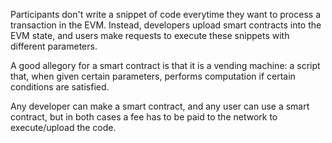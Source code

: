 Participants don't write a snippet of code everytime they want to process a transaction in the EVM. Instead, developers upload smart contracts into the EVM state, and users make requests to execute these snippets with different parameters. 

A good allegory for a smart contract is that it is a vending machine: a script that, when given certain parameters, performs computation if certain conditions are satisfied.

Any developer can make a smart contract, and any user can use a smart contract, but in both cases a fee has to be paid to the network to execute/upload the code.